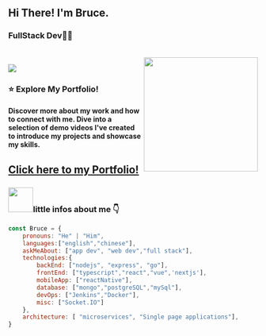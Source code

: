 

## Hi There! I'm Bruce.
### FullStack Dev👨‍💻 
<br>
<img align='right' src="https://i.imgur.com/OOpRj.gif" width="230">

[![](https://img.shields.io/badge/Gmail-bruce000101@gmail.com-red)](mailto:bruce000101@gmail.com)



### ⭐️ Explore My Portfolio!
#### Discover more about my work and how to connect with me. Dive into a selection of demo videos I've created to introduce my projects and showcase my skills.

## [Click here to my Portfolio!](https://guanxing-lan.dev)

### <img src="https://media.giphy.com/media/VgCDAzcKvsR6OM0uWg/giphy.gif" width="50">little infos about me 👇 





```javascript
const Bruce = {
    pronouns: "He" | "Him",
    languages:["english","chinese"],
    askMeAbout: ["app dev", "web dev","full stack"],
    technologies:{
        backEnd: ["nodejs", "express", "go"],
        frontEnd: ["typescript","react","vue",'nextjs'],
        mobileApp: ["reactNative"],
        database: ["mongo","postgreSQL","mySql"],
        devOps: ["Jenkins","Docker"],
        misc: ["Socket.IO"]
    },
    architecture: [ "microservices", "Single page applications"],
}
```

